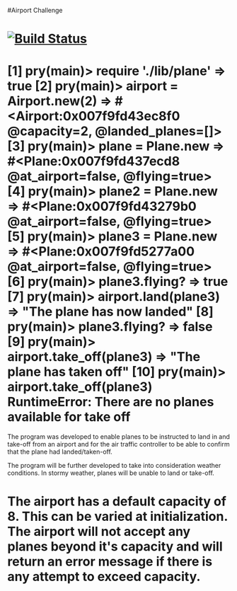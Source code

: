 #Airport Challenge

[![Build Status](https://travis-ci.org/AnnaHollandSmith/airport_challenge.svg?branch=master)](https://travis-ci.org/AnnaHollandSmith/airport_challenge)
=========================

[1] pry(main)> require './lib/plane'
=> true
[2] pry(main)> airport = Airport.new(2)
=> #<Airport:0x007f9fd43ec8f0 @capacity=2, @landed_planes=[]>
[3] pry(main)> plane = Plane.new
=> #<Plane:0x007f9fd437ecd8 @at_airport=false, @flying=true>
[4] pry(main)> plane2 = Plane.new
=> #<Plane:0x007f9fd43279b0 @at_airport=false, @flying=true>
[5] pry(main)> plane3 = Plane.new
=> #<Plane:0x007f9fd5277a00 @at_airport=false, @flying=true>
[6] pry(main)> plane3.flying?
=> true
[7] pry(main)> airport.land(plane3)
=> "The plane has now landed"
[8] pry(main)> plane3.flying?
=> false
[9] pry(main)> airport.take_off(plane3)
=> "The plane has taken off"
[10] pry(main)> airport.take_off(plane3)
RuntimeError: There are no planes available for take off
===============================

The program was developed to enable planes to be instructed to land in and take-off from an airport and for the air traffic controller to be able to confirm that the plane had landed/taken-off. 

The program will be further developed to take into consideration weather conditions. In stormy weather, planes will be unable to land or take-off. 

The airport has a default capacity of 8. This can be varied at initialization. The airport will not accept any planes beyond it's capacity and will return an error message if there is any attempt to exceed capacity.  
================================



